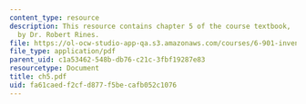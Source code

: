 ```yaml
---
content_type: resource
description: This resource contains chapter 5 of the course textbook, 'Create or Perish',
  by Dr. Robert Rines.
file: https://ol-ocw-studio-app-qa.s3.amazonaws.com/courses/6-901-inventions-and-patents-fall-2005/fa61caedf2cfd877f5becafb052c1076_ch5.pdf
file_type: application/pdf
parent_uid: c1a53462-548b-db76-c21c-3fbf19287e83
resourcetype: Document
title: ch5.pdf
uid: fa61caed-f2cf-d877-f5be-cafb052c1076
---
```

